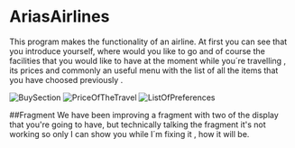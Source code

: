 
# AriasAirlines
This program makes the functionality  of an airline. At first you can see that you introduce yourself, where would you like to go and of course the facilities that you would like to have at the moment while you´re travelling , its prices and commonly an useful menu with  the list of all the items that you have choosed previously .

![BuySection](https://user-images.githubusercontent.com/73525861/140208046-2d0b3536-f88d-41cd-86f5-9af4ea543221.jpeg)
![PriceOfTheTravel](https://user-images.githubusercontent.com/73525861/140208278-4c606e23-33b0-42dd-a67a-db6c1e70ffb7.jpeg)
![ListOfPreferences](https://user-images.githubusercontent.com/73525861/140208212-b051fe58-9db3-4fa6-b9ff-108d7d7c9ee9.jpeg)

##Fragment
We have been  improving a fragment with two of the display that you're going to have,  but technically talking  the fragment it's not working so only I can show you  while I´m fixing it , how it will be.
